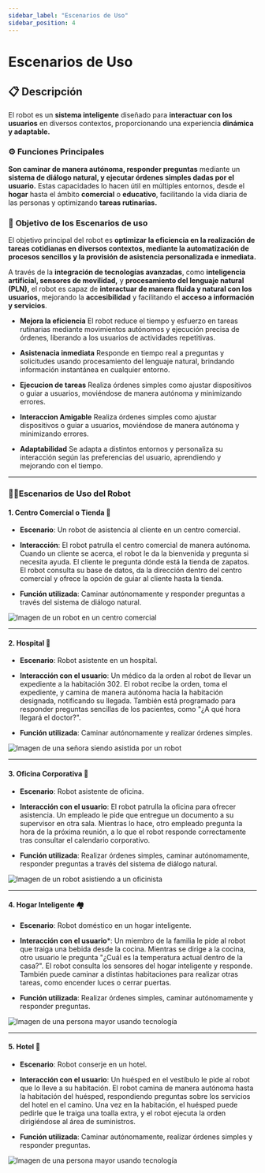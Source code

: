 ```yaml
---
sidebar_label: "Escenarios de Uso"
sidebar_position: 4
---
```


#  **Escenarios de Uso** 

## 📋 **Descripción**

El robot es un **sistema inteligente** diseñado para **interactuar con los usuarios** en diversos contextos, proporcionando una experiencia **dinámica y adaptable.** 

### ⚙ **Funciones Principales**

**Son caminar de manera autónoma, responder preguntas** mediante un **sistema de diálogo natural, y ejecutar órdenes simples dadas por el usuario.** Estas capacidades lo hacen útil en múltiples entornos, desde el **hogar** hasta el ámbito **comercial** o **educativo**, facilitando la vida diaria de las personas y optimizando **tareas rutinarias.**

### 🎯 **Objetivo de los Escenarios de uso**

El objetivo principal del robot es **optimizar la eficiencia en la realización de tareas cotidianas en diversos contextos, mediante la automatización de procesos sencillos y la provisión de asistencia personalizada e inmediata.**

A través de la **integración de tecnologías avanzadas**, como **inteligencia artificial, sensores de movilidad,** y **procesamiento del lenguaje natural (PLN),** el robot es capaz de **interactuar de manera fluida y natural con los usuarios,** mejorando la **accesibilidad** y facilitando el **acceso a información y servicios**.

- **Mejora la eficiencia** El robot reduce el tiempo y esfuerzo en tareas rutinarias mediante movimientos autónomos y ejecución precisa de órdenes, liberando a los usuarios de actividades repetitivas.

- **Asistenacia inmediata** 
Responde en tiempo real a preguntas y solicitudes usando procesamiento del lenguaje natural, brindando información instantánea en cualquier entorno.

- **Ejecucion de tareas** 
Realiza órdenes simples como ajustar dispositivos o guiar a usuarios, moviéndose de manera autónoma y minimizando errores.

- **Interaccion Amigable** 
Realiza órdenes simples como ajustar dispositivos o guiar a usuarios, moviéndose de manera autónoma y minimizando errores.

- **Adaptabilidad** 
Se adapta a distintos entornos y personaliza su interacción según las preferencias del usuario, aprendiendo y mejorando con el tiempo.


---

###  🤖🎪**Escenarios de Uso del Robot**

#### **1.  Centro Comercial o Tienda** 🏪

- **Escenario**: Un robot de asistencia al cliente en un centro comercial. 

- **Interacción**: El robot patrulla el centro comercial de manera autónoma. Cuando un cliente se acerca, el robot le da la bienvenida y pregunta si necesita ayuda. El cliente le pregunta dónde está la tienda de zapatos. El robot consulta su base de datos, da la dirección dentro del centro comercial y ofrece la opción de guiar al cliente hasta la tienda.

- **Función utilizada**: Caminar autónomamente y responder preguntas a través del sistema de diálogo natural.

![Imagen de un robot en un centro comercial](https://elcomercio.pe/resizer/w4e77QtDnLyLA4oAK3sUWimI5YQ=/1200x900/smart/filters:format(jpeg):quality(75)/cloudfront-us-east-1.images.arcpublishing.com/elcomercio/2YTFZD5335AMZA25Q2NYNULB2I.jpeg)  

---

#### **2. Hospital** 🏥
- **Escenario**: Robot asistente en un hospital.

- **Interacción con el usuario**: Un médico da la orden al robot de llevar un expediente a la habitación 302. El robot recibe la orden, toma el expediente, y camina de manera autónoma hacia la habitación designada, notificando su llegada. También está programado para responder preguntas sencillas de los pacientes, como "¿A qué hora llegará el doctor?".

- **Función utilizada**: Caminar autónomamente y realizar órdenes simples.

![Imagen de una señora siendo asistida por un robot](https://as1.ftcdn.net/v2/jpg/05/81/14/74/1000_F_581147477_B4kGEofDG2VJYdv0YB73mwewx6AUf0hZ.jpg)

---

#### **3. Oficina Corporativa** 🏢
- **Escenario**: Robot asistente de oficina.

- **Interacción con el usuario**: El robot patrulla la oficina para ofrecer asistencia. Un empleado le pide que entregue un documento a su supervisor en otra sala. Mientras lo hace, otro empleado pregunta la hora de la próxima reunión, a lo que el robot responde correctamente tras consultar el calendario corporativo.

- **Función utilizada**: Realizar órdenes simples, caminar autónomamente, responder preguntas a través del sistema de diálogo natural.

![Imagen de un robot asistiendo a un oficinista](https://cdn.businessinsider.es/sites/navi.axelspringer.es/public/media/image/2020/05/robots-1938569.jpg?tf=3840x) 

---

#### **4. Hogar Inteligente** 🏘
- **Escenario**: Robot doméstico en un hogar inteligente.

- **Interacción con el usuario***: Un miembro de la familia le pide al robot que traiga una bebida desde la cocina. Mientras se dirige a la cocina, otro usuario le pregunta "¿Cuál es la temperatura actual dentro de la casa?". El robot consulta los sensores del hogar inteligente y responde. También puede caminar a distintas habitaciones para realizar otras tareas, como encender luces o cerrar puertas.

- **Función utilizada**: Realizar órdenes simples, caminar autónomamente y responder preguntas.

![Imagen de una persona mayor usando tecnología](https://www.autodeskjournal.com/wp-content/uploads/2019/07/robots-domesticos.jpg)  

---

#### **5. Hotel** 🏨

- **Escenario**: Robot conserje en un hotel.

- **Interacción con el usuario**: Un huésped en el vestíbulo le pide al robot que lo lleve a su habitación. 
El robot camina de manera autónoma hasta la habitación del huésped, respondiendo preguntas sobre los servicios del hotel en el camino. 
Una vez en la habitación, el huésped puede pedirle que le traiga una toalla extra, y el robot ejecuta la orden dirigiéndose al área de suministros.

- **Función utilizada**: Caminar autónomamente, realizar órdenes simples y responder preguntas.

![Imagen de una persona mayor usando tecnología](https://cloudfront-us-east-1.images.arcpublishing.com/artear/B67EVD3B4BDTBJWXZ2W62JO2DQ.jpg)  




